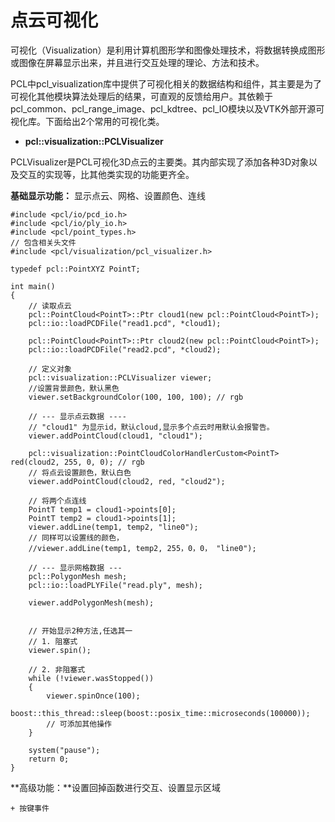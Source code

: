 # 点云可视化

可视化（Visualization）是利用计算机图形学和图像处理技术，将数据转换成图形或图像在屏幕显示出来，并且进行交互处理的理论、方法和技术。

PCL中pcl\_visualization库中提供了可视化相关的数据结构和组件，其主要是为了可视化其他模块算法处理后的结果，可直观的反馈给用户。其依赖于pcl\_common、pcl\_range\_image、pcl\_kdtree、pcl\_IO模块以及VTK外部开源可视化库。下面给出2个常用的可视化类。

* **pcl::visualization::PCLVisualizer**

PCLVisualizer是PCL可视化3D点云的主要类。其内部实现了添加各种3D对象以及交互的实现等，比其他类实现的功能更齐全。

**基础显示功能：** 显示点云、网格、设置颜色、连线

```
#include <pcl/io/pcd_io.h>
#include <pcl/io/ply_io.h>
#include <pcl/point_types.h>
// 包含相关头文件
#include <pcl/visualization/pcl_visualizer.h>

typedef pcl::PointXYZ PointT;

int main()
{
	// 读取点云
	pcl::PointCloud<PointT>::Ptr cloud1(new pcl::PointCloud<PointT>);
	pcl::io::loadPCDFile("read1.pcd", *cloud1);

	pcl::PointCloud<PointT>::Ptr cloud2(new pcl::PointCloud<PointT>);
	pcl::io::loadPCDFile("read2.pcd", *cloud2);

	// 定义对象
	pcl::visualization::PCLVisualizer viewer; 
	//设置背景颜色，默认黑色
	viewer.setBackgroundColor(100, 100, 100); // rgb

	// --- 显示点云数据 ----
	// "cloud1" 为显示id，默认cloud,显示多个点云时用默认会报警告。
	viewer.addPointCloud(cloud1, "cloud1"); 

	pcl::visualization::PointCloudColorHandlerCustom<PointT> red(cloud2, 255, 0, 0); // rgb
	// 将点云设置颜色，默认白色
	viewer.addPointCloud(cloud2, red, "cloud2");

	// 将两个点连线
	PointT temp1 = cloud1->points[0];
	PointT temp2 = cloud1->points[1];
	viewer.addLine(temp1, temp2, "line0"); 
	// 同样可以设置线的颜色，
	//viewer.addLine(temp1, temp2, 255，0，0， "line0");

	// --- 显示网格数据 ---
	pcl::PolygonMesh mesh;
	pcl::io::loadPLYFile("read.ply", mesh);

	viewer.addPolygonMesh(mesh);


	// 开始显示2种方法,任选其一
	// 1. 阻塞式
	viewer.spin();

	// 2. 非阻塞式
	while (!viewer.wasStopped())
	{
		viewer.spinOnce(100);
		boost::this_thread::sleep(boost::posix_time::microseconds(100000));
		// 可添加其他操作
	}

	system("pause");
	return 0;
}
```

**高级功能：**设置回掉函数进行交互、设置显示区域

	+ 按键事件


